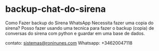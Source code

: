 # backup-chat-do-sirena
Como Fazer backup do Sirena WhatsApp
Necessita fazer uma copia do sirena? 
Posso fazer usando uma tecnica para fazer o backup (copia) de conversas do sirena com python e guardar em uma base de dados.

contato: sistemas@roninunes.com
Whatsapp: +34620047118
